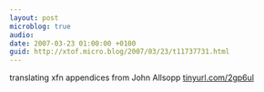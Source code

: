 ```yaml
---
layout: post
microblog: true
audio: 
date: 2007-03-23 01:00:00 +0100
guid: http://xtof.micro.blog/2007/03/23/t11737731.html
---
```

translating xfn appendices from John Allsopp [tinyurl.com/2gp6ul](http://tinyurl.com/2gp6ul)
